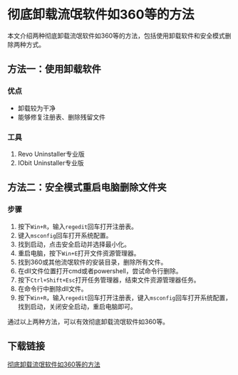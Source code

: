 # 彻底卸载流氓软件如360等的方法

本文介绍两种彻底卸载流氓软件如360等的方法，包括使用卸载软件和安全模式删除两种方式。

## 方法一：使用卸载软件

### 优点
- 卸载较为干净
- 能够修复注册表、删除残留文件

### 工具
1. Revo Uninstaller专业版
2. IObit Uninstaller专业版

## 方法二：安全模式重启电脑删除文件夹

### 步骤
1. 按下`Win+R`，输入`regedit`回车打开注册表。
2. 键入`msconfig`回车打开系统配置。
3. 找到启动，点击安全启动并选择最小化。
4. 重启电脑，按下`Win+E`打开文件资源管理器。
5. 找到360或其他流氓软件的安装目录，删除所有文件。
6. 在dll文件位置打开cmd或者powershell，尝试命令行删除。
7. 按下`Ctrl+Shift+Esc`打开任务管理器，结束文件资源管理器任务。
8. 在命令行中删除dll文件。
9. 按下`Win+R`，输入`regedit`回车打开注册表，键入`msconfig`回车打开系统配置，找到启动，关闭安全启动，重启电脑即可。

通过以上两种方法，可以有效彻底卸载流氓软件如360等。

## 下载链接

[彻底卸载流氓软件如360等的方法](https://pan.quark.cn/s/3c9c20ed51cc)